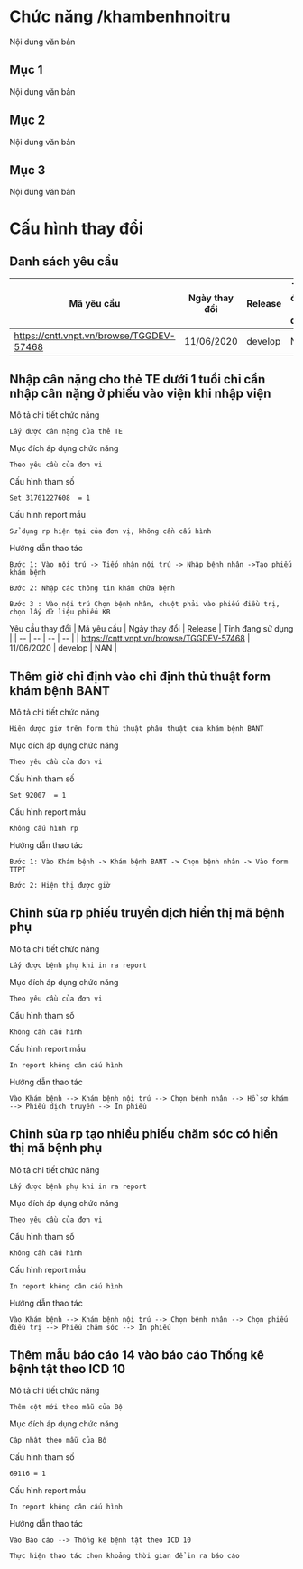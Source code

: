 ﻿ # Chức năng /khambenhnoitru
Nội dung văn bản
## Mục 1
Nội dung văn bản
## Mục 2
Nội dung văn bản
## Mục 3
Nội dung văn bản
# Cấu hình thay đổi
## Danh sách yêu cầu

| Mã yêu cầu | Ngày thay đổi  | Release | Tỉnh đang sử dụng |
| -- | -- | -- | -- |
| https://cntt.vnpt.vn/browse/TGGDEV-57468 | 11/06/2020 | develop | NAN |

## Nhập cân nặng cho thẻ TE dưới 1 tuổi chỉ cần nhập cân nặng ở phiếu vào viện khi nhập viện

Mô tả chi tiết chức năng

	Lấy được cân nặng của thẻ TE

Mục đích áp dụng chức năng

	Theo yêu cầu của đơn vi

Cấu hình tham số

	Set 31701227608  = 1

Cấu hình report mẫu

	Sử dụng rp hiện tại của đơn vị, không cần cấu hình

Hướng dẫn thao tác

	Bước 1: Vào nội trú -> Tiếp nhận nội trú -> Nhập bệnh nhân ->Tạo phiếu khám bệnh

	Bước 2: Nhập các thông tin khám chữa bệnh

	Bước 3 : Vào nội trú Chọn bệnh nhân, chuột phải vào phiếu điều trị, chọn lấy dữ liệu phiếu KB

Yêu cầu thay đổi
| Mã yêu cầu | Ngày thay đổi  | Release | Tỉnh đang sử dụng |
| -- | -- | -- | -- |
| https://cntt.vnpt.vn/browse/TGGDEV-57468 | 11/06/2020 | develop | NAN |

## Thêm giờ chỉ định vào chỉ định thủ thuật form khám bệnh BANT

Mô tả chi tiết chức năng

	Hiên được giơ trên form thủ thuật phẩu thuật của khám bệnh BANT

Mục đích áp dụng chức năng

	Theo yêu cầu của đơn vi

Cấu hình tham số

	Set 92007  = 1

Cấu hình report mẫu

	Không cấu hình rp

Hướng dẫn thao tác

	Bước 1: Vào Khám bệnh -> Khám bệnh BANT -> Chọn bệnh nhân -> Vào form TTPT

	Bước 2: Hiện thị được giờ

## Chỉnh sửa rp phiếu truyền dịch hiển thị mã bệnh phụ

Mô tả chi tiết chức năng

	Lấy được bệnh phụ khi in ra report

Mục đích áp dụng chức năng

	Theo yêu cầu của đơn vi

Cấu hình tham số

	Không cần cấu hình

Cấu hình report mẫu

	In report không cân cấu hình

Hướng dẫn thao tác

	Vào Khám bệnh --> Khám bệnh nội trú --> Chọn bệnh nhân --> Hồ sơ khám --> Phiếu dịch truyền --> In phiếu

## Chỉnh sửa rp tạo nhiều phiếu chăm sóc có hiển thị mã bệnh phụ

Mô tả chi tiết chức năng

	Lấy được bệnh phụ khi in ra report

Mục đích áp dụng chức năng

	Theo yêu cầu của đơn vi

Cấu hình tham số

	Không cần cấu hình

Cấu hình report mẫu

	In report không cân cấu hình

Hướng dẫn thao tác

	Vào Khám bệnh --> Khám bệnh nội trú --> Chọn bệnh nhân --> Chọn phiếu điều trị --> Phiếu chăm sóc --> In phiếu

## Thêm mẫu báo cáo 14 vào báo cáo Thống kê bệnh tật theo ICD 10

Mô tả chi tiết chức năng

	Thêm cột mới theo mẫu của Bộ
	
Mục đích áp dụng chức năng

	Cập nhật theo mẫu của Bộ

Cấu hình tham số

	69116 = 1

Cấu hình report mẫu

	In report không cân cấu hình

Hướng dẫn thao tác

	Vào Báo cáo --> Thống kê bệnh tật theo ICD 10

	Thực hiện thao tác chọn khoảng thời gian để in ra báo cáo
